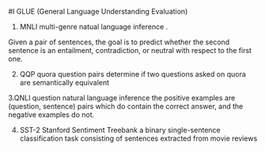 #I GLUE (General Language Understanding Evaluation)

1. MNLI multi-genre natual language inference . 

Given a pair of sentences, the goal is to predict whether the second sentence is an entailment, contradiction, or
neutral with respect to the first one.

2. QQP quora question pairs
determine if two questions asked on quora are semantically equivalent

3.QNLI question natural language inference 
the positive examples are (question, sentence) pairs which do contain the correct answer, and the negative examples do not.

4. SST-2 Stanford Sentiment Treebank
a binary single-sentence classification task consisting of sentences extracted from movie reviews
